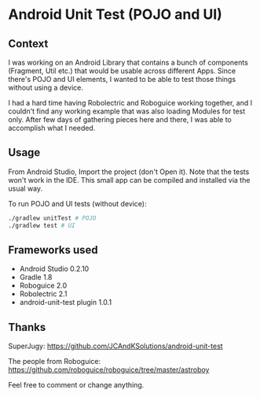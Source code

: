 Android Unit Test (POJO and UI)
====

Context
----

I was working on an Android Library that contains a bunch of components (Fragment, Util etc.) that would be usable across different Apps. Since there's POJO and UI elements, I wanted to be able to test those things without using a device.

I had a hard time having Robolectric and Roboguice working together, and I couldn't find any working example that was also loading Modules for test only. After few days of gathering pieces here and there, I was able to accomplish what I needed.


Usage
----

From Android Studio, Import the project (don't Open it). Note that the tests won't work in the IDE. This small app can be compiled and installed via the usual way.

To run POJO and UI tests (without device):

```sh
./gradlew unitTest # POJO
./gradlew test # UI
```

Frameworks used
----

* Android Studio 0.2.10
* Gradle 1.8
* Roboguice 2.0
* Robolectric 2.1
* android-unit-test plugin 1.0.1


Thanks
----

SuperJugy: https://github.com/JCAndKSolutions/android-unit-test

The people from Roboguice: https://github.com/roboguice/roboguice/tree/master/astroboy

Feel free to comment or change anything.